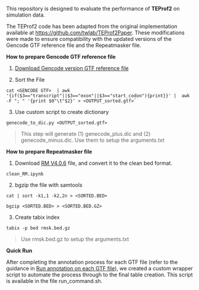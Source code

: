 This repository is designed to evaluate the performance of **TEProf2** on simulation data.

The TEProf2 code has been adapted from the original implementation available at https://github.com/twlab/TEProf2Paper. These modifications were made to ensure compatibility with the updated versions of the Gencode GTF reference file and the Repeatmasker file.

**How to prepare Gencode GTF reference file**

1. [Download Gencode version GTF reference file](https://ftp.ebi.ac.uk/pub/databases/gencode/Gencode_human/release_37/gencode.v37.basic.annotation.gtf.gz)
   
2. Sort the File
   
```
cat <GENCODE GTF>  | awk '{if($3=="transcript"||$3=="exon"||$3=="start_codon"){print}}' |  awk -F "; " '{print $0"\t"$2}' > <OUTPUT_sorted.gtf>`
```

3. Use custom script to create dictionary
   
```
genecode_to_dic.py <OUTPUT_sorted.gtf>
```

> This step will generate (1) genecode_plus.dic and (2) genecode_minus.dic. Use them to setup the arguments.txt

**How to prepare Repeatmasker file**

1. Download [RM V4.0.6](https://www.repeatmasker.org/species/hg.html) file, and convert it to the clean bed format.

```
clean_RM.ipynb
```

2. bgzip the file with samtools

```
cat | sort -k1,1 -k2,2n > <SORTED.BED>

bgzip <SORTED.BED> > <SORTED.BED.GZ>
```

3. Create tabix index
   
 ```
tabix -p bed rmsk.bed.gz
```

> Use rmsk.bed.gz to setup the arguments.txt


**Quick Run**

After completing the annotation process for each GTF file (refer to the guidance in [Run annotation on each GTF file](https://github.com/twlab/TEProf2Paper/blob/main/README.md)), we created a custom wrapper script to automate the process through to the final table creation. This script is available in the file run_command.sh.
